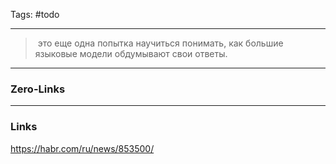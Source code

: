 Tags: #todo
____
> это еще одна попытка научиться понимать, как большие языковые модели обдумывают свои ответы.



____
### Zero-Links

____
### Links
https://habr.com/ru/news/853500/